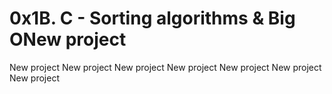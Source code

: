 # 0x1B. C - Sorting algorithms & Big ONew project
New project
New project
New project
New project
New project
New project
New project
